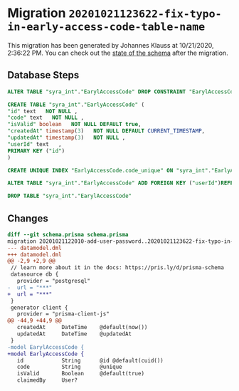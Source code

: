 # Migration `20201021123622-fix-typo-in-early-access-code-table-name`

This migration has been generated by Johannes Klauss at 10/21/2020, 2:36:22 PM.
You can check out the [state of the schema](./schema.prisma) after the migration.

## Database Steps

```sql
ALTER TABLE "syra_int"."EarylAccessCode" DROP CONSTRAINT "EarylAccessCode_userId_fkey"

CREATE TABLE "syra_int"."EarlyAccessCode" (
"id" text   NOT NULL ,
"code" text   NOT NULL ,
"isValid" boolean   NOT NULL DEFAULT true,
"createdAt" timestamp(3)   NOT NULL DEFAULT CURRENT_TIMESTAMP,
"updatedAt" timestamp(3)   NOT NULL ,
"userId" text   ,
PRIMARY KEY ("id")
)

CREATE UNIQUE INDEX "EarlyAccessCode.code_unique" ON "syra_int"."EarlyAccessCode"("code")

ALTER TABLE "syra_int"."EarlyAccessCode" ADD FOREIGN KEY ("userId")REFERENCES "syra_int"."User"("id") ON DELETE SET NULL ON UPDATE CASCADE

DROP TABLE "syra_int"."EarylAccessCode"
```

## Changes

```diff
diff --git schema.prisma schema.prisma
migration 20201021122010-add-user-password..20201021123622-fix-typo-in-early-access-code-table-name
--- datamodel.dml
+++ datamodel.dml
@@ -2,9 +2,9 @@
 // learn more about it in the docs: https://pris.ly/d/prisma-schema
 datasource db {
   provider = "postgresql"
-  url = "***"
+  url = "***"
 }
 generator client {
   provider = "prisma-client-js"
@@ -44,9 +44,9 @@
   createdAt     DateTime    @default(now())
   updatedAt     DateTime    @updatedAt
 }
-model EarylAccessCode {
+model EarlyAccessCode {
   id            String      @id @default(cuid())
   code          String      @unique
   isValid       Boolean     @default(true)
   claimedBy     User?
```


